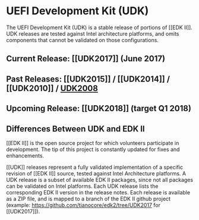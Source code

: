 # UEFI Development Kit (UDK)

The UEFI Development Kit (UDK) is a stable release of portions of [[EDK II]]. UDK releases are tested against Intel architecture platforms, and omits components that cannot be validated on those configurations.

## Current Release: [[UDK2017]] (June 2017)

## Past Releases: [[UDK2015]] / [[UDK2014]] / [[UDK2010]] / [UDK2008](https://github.com/tianocore/edk2/tree/UDK2008)

## Upcoming Release: [[UDK2018]] (target Q1 2018)

## Differences Between UDK and EDK II

[[EDK II]] is the open source project for which volunteers participate in development. The tip of this project is constantly updated for fixes and enhancements.

[[UDK]] releases represent a fully validated implementation of a specific revision of [[EDK II]] source, tested against Intel Architecture platforms. A UDK release is a subset of available EDK II packages, since not all packages can be validated on Intel platforms. Each UDK release lists the corresponding EDK II version in the release notes. Each release is available as a ZIP file, and is mapped to a branch of the EDK II github project (example: https://github.com/tianocore/edk2/tree/UDK2017 for [[UDK2017]]).
